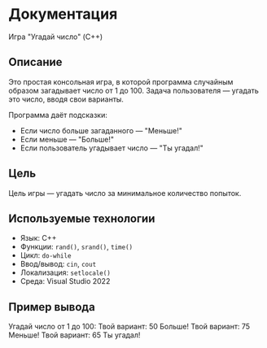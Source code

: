 # Документация

Игра "Угадай число" (C++)

## Описание

Это простая консольная игра, в которой программа случайным образом загадывает число от 1 до 100.
Задача пользователя — угадать это число, вводя свои варианты.

Программа даёт подсказки:
- Если число больше загаданного — "Меньше!"
- Если меньше — "Больше!"
- Если пользователь угадывает число — "Ты угадал!"

## Цель

Цель игры — угадать число за минимальное количество попыток.

## Используемые технологии

- Язык: C++
- Функции: `rand()`, `srand()`, `time()`
- Цикл: `do-while`
- Ввод/вывод: `cin`, `cout`
- Локализация: `setlocale()`
- Среда: Visual Studio 2022

## Пример вывода

Угадай число от 1 до 100:
Твой вариант: 50
Больше!
Твой вариант: 75
Меньше!
Твой вариант: 65
Ты угадал!
